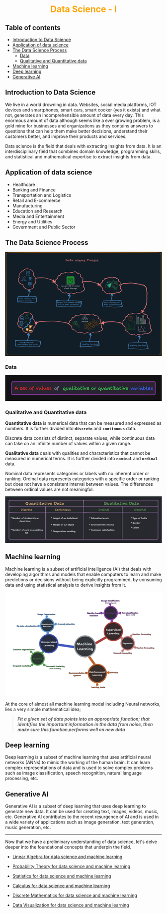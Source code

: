 <h1 align="center" style="color: orange"> Data Science - I </h1>

## Table of contents

- [Introduction to Data Science](#introduction-to-data-science)
- [Application of data science](#application-of-data-science)
- [The Data Science Process](#the-data-science-process)
    - [Data](#data)
    - [Qualitative and Quantitative data](#qualitative-and-quantitative-data)
- [Machine learning](#machine-learning)
- [Deep learning](#deep-learning)
- [Generative AI](#generative-ai)

## Introduction to Data Science

We live in a world drowning in data. Websites, social media platforms, IOT devices and smartphones, smart cars, smart cooker (yes it exists) and what not, generates an incomprehensible amount of data every day. This enormous amount of data although seems like a ever growing problem, is a gold mine for businesses and organizations as they contains answers to questions that can help them make better decisions, understand their customers better, and improve their products and services.

Data science is the field that deals with extracting insights from data. It is an interdisciplinary field that combines domain knowledge, programming skills, and statistical and mathematical expertise to extract insights from data.

## Application of data science

- Healthcare
- Banking and Finance
- Transportation and Logistics
- Retail and E-commerce
- Manufacturing
- Education and Research
- Media and Entertainment
- Energy and Utilities
- Government and Public Sector

## The Data Science Process

![Data science process graphical representation](./img/Data_science_process.png)

### Data

![Definition of data](./img/data_def.png) 

### Qualitative and Quantitative data

**Quantitative data** is numerical data that can be measured and expressed as numbers. It is further divided into **`discrete`** and **`continuous`** data. 

Discrete data consists of distinct, separate values, while continuous data  can take on an infinite number of values within a given range.

**Qualitative data** deals with qualities and characteristics that cannot be measured in numerical terms. It is further divided into **`nominal`** and **`ordinal`** data. 

Nominal data represents categories or labels with no inherent order or ranking. Ordinal data represents categories with a specific order or ranking but does not have a consistent interval between values. The differences between ordinal values are not meaningful. 

![Quantitative vs Qualitative data](./img/Types_of_data.png)

## Machine learning

Machine learning is a subset of artificial intelligence (AI) that deals with developing algorithms and models that enable computers to learn and make predictions or decisions without being explicitly programmed, by consuming data and using statistical analysis to derive insights from it. 

![Ml tree](./img/ml_tree.png)

At the core of almost all machine learning model including Neural networks, lies a very simple mathematical idea; 

> **_Fit a given set of data points into an appropriate function; that identifies the important information in the data from noise, then make sure this function performs well on new data_**

## Deep learning

Deep learning is a subset of machine learning that uses artificial neural networks (ANNs) to mimic the working of the human brain. It can learn complex representations of data and is used to solve complex problems such as image classification, speech recognition, natural language processing, etc.

## Generative AI

Generative AI is a subset of deep learning that uses deep learning to generate new data. It can be used for creating text,  images, videos, music, etc. Generative AI contributes to the recent resurgence of AI and is used in a wide variety of applications such as image generation, text generation, music generation, etc.

---

Now that we have a preliminary understanding of data science, let's delve deeper into the foundational concepts that underpin the field. 


- [Linear Algebra for data science and machine learning](./Linear_algebra.md)

- [Probability Theory for data science and machine learning](./Probability.md)

- [Statistics for data science and machine learning](./Statistics.md)

- [Calculus for data science and machine learning](./Calculus.md)

- [Discrete Mathematics for data science and machine learning](./Discrete_Mathematics.md)

- [Data Visualization for data science and machine learning](./Data_visualization.md)
